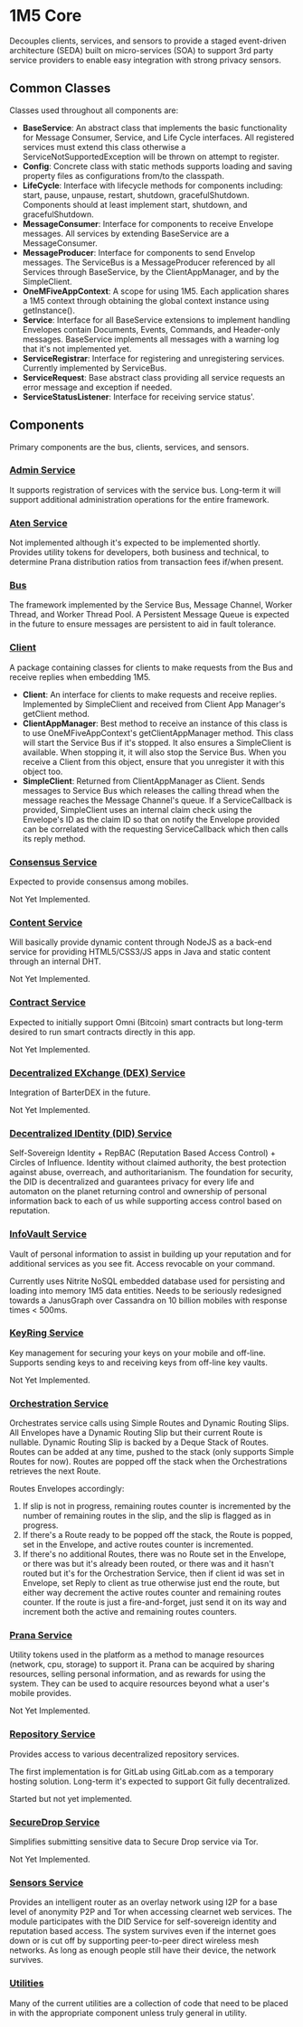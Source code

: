 # 1M5 Core
Decouples clients, services, and sensors to provide a staged event-driven
architecture (SEDA) built on micro-services (SOA) to support 3rd party
service providers to enable easy integration with strong privacy sensors.

## Common Classes
Classes used throughout all components are:

- **BaseService**: An abstract class that implements the basic functionality for Message Consumer, Service, and Life Cycle interfaces. All registered services must extend this class otherwise a ServiceNotSupportedException will be thrown on attempt to register.
- **Config**: Concrete class with static methods supports loading and saving property files as configurations from/to the classpath.
- **LifeCycle**: Interface with lifecycle methods for components including: start, pause, unpause, restart, shutdown, gracefulShutdown. Components should at least implement start, shutdown, and gracefulShutdown.
- **MessageConsumer**: Interface for components to receive Envelope messages. All services by extending BaseService are a MessageConsumer.
- **MessageProducer**: Interface for components to send Envelop messages. The ServiceBus is a MessageProducer referenced by all Services through BaseService, by the ClientAppManager, and by the SimpleClient.
- **OneMFiveAppContext**: A scope for using 1M5. Each application shares a 1M5 context through obtaining the global context instance using getInstance().
- **Service**: Interface for all BaseService extensions to implement handling Envelopes contain Documents, Events, Commands, and Header-only messages. BaseService implements all messages with a warning log that it's not implemented yet.
- **ServiceRegistrar**: Interface for registering and unregistering services. Currently implemented by ServiceBus.
- **ServiceRequest**: Base abstract class providing all service requests an error message and exception if needed.
- **ServiceStatusListener**: Interface for receiving service status'.

## Components
Primary components are the bus, clients, services, and sensors.

### [Admin Service](https://github.com/1m5/core/tree/master/src/main/java/io/onemfive/core/admin/README.md)
It supports registration of services with the service bus. 
Long-term it will support additional administration operations for the entire framework.

### [Aten Service](https://github.com/1m5/core/tree/master/src/main/java/io/onemfive/core/aten/README.md)
Not implemented although it's expected to be implemented shortly. 
Provides utility tokens for developers, both business and technical, 
to determine Prana distribution ratios from transaction fees if/when present.

### [Bus](https://github.com/1m5/core/tree/master/src/main/java/io/onemfive/core/bus/README.md)
The framework implemented by the Service Bus, Message Channel, Worker Thread, and Worker Thread Pool.
A Persistent Message Queue is expected in the future to ensure messages are persistent to aid in fault tolerance.

### [Client](https://github.com/1m5/core/tree/master/src/main/java/io/onemfive/core/client/README.md)
A package containing classes for clients to make requests from the Bus and receive replies when embedding 1M5.

- **Client**: An interface for clients to make requests and receive replies. Implemented by SimpleClient and received from Client App Manager's getClient method.
- **ClientAppManager**: Best method to receive an instance of this class is to use OneMFiveAppContext's getClientAppManager method. This class will start the Service Bus if it's stopped. It also ensures a SimpleClient is available. When stopping it, it will also stop the Service Bus. When you receive a Client from this object, ensure that you unregister it with this object too.
- **SimpleClient**: Returned from ClientAppManager as Client. Sends messages to Service Bus which releases the calling thread when the message reaches the Message Channel's queue. If a ServiceCallback is provided, SimpleClient uses an internal claim check using the Envelope's ID as the claim ID so that on notify the Envelope provided can be correlated with the requesting ServiceCallback which then calls its reply method.

### [Consensus Service](https://github.com/1m5/core/tree/master/src/main/java/io/onemfive/core/consensus/README.md)
Expected to provide consensus among mobiles.

Not Yet Implemented.

### [Content Service](https://github.com/1m5/core/tree/master/src/main/java/io/onemfive/core/content/README.md)
Will basically provide dynamic content through NodeJS as a back-end service for providing HTML5/CSS3/JS apps in Java and static content through an internal DHT.

Not Yet Implemented.

### [Contract Service](https://github.com/1m5/core/tree/master/src/main/java/io/onemfive/core/contract/README.md)
Expected to initially support Omni (Bitcoin) smart contracts but long-term desired to run smart contracts directly in this app.

Not Yet Implemented. 

### [Decentralized EXchange (DEX) Service](https://github.com/1m5/core/tree/master/src/main/java/io/onemfive/core/dex/README.md)
Integration of BarterDEX in the future.

Not Yet Implemented. 

### [Decentralized IDentity (DID) Service](https://github.com/1m5/core/tree/master/src/main/java/io/onemfive/core/did/README.md)
Self-Sovereign Identity + RepBAC (Reputation Based Access Control) + Circles of Influence. Identity without claimed authority, 
the best protection against abuse, overreach, and authoritarianism. The foundation for security, the DID is 
decentralized and guarantees privacy for every life and automaton on the planet returning control and ownership 
of personal information back to each of us while supporting access control based on reputation. 

### [InfoVault Service](https://github.com/1m5/core/tree/master/src/main/java/io/onemfive/core/infovault/README.md)
Vault of personal information to assist in building up your reputation and for additional services as you see fit. 
Access revocable on your command.

Currently uses Nitrite NoSQL embedded database used for persisting and loading into memory 1M5 data entities.
Needs to be seriously redesigned towards a JanusGraph over Cassandra on 10 billion mobiles with response times < 500ms.

### [KeyRing Service](https://github.com/1m5/core/tree/master/src/main/java/io/onemfive/core/keyring/README.md)
Key management for securing your keys on your mobile and off-line. 
Supports sending keys to and receiving keys from off-line key vaults. 

Not Yet Implemented.

### [Orchestration Service](https://github.com/1m5/core/tree/master/src/main/java/io/onemfive/core/orchestration/README.md)
Orchestrates service calls using Simple Routes and Dynamic Routing Slips.
All Envelopes have a Dynamic Routing Slip but their current Route is nullable.
Dynamic Routing Slip is backed by a Deque Stack of Routes.
Routes can be added at any time, pushed to the stack (only supports Simple Routes for now).
Routes are popped off the stack when the Orchestrations retrieves the next Route.

Routes Envelopes accordingly:

1. If slip is not in progress, remaining routes counter is incremented by the number of remaining routes in the slip, and the slip is flagged as in progress.
2. If there's a Route ready to be popped off the stack, the Route is popped, set in the Envelope, and active routes counter is incremented.
3. If there's no additional Routes, there was no Route set in the Envelope, or there was but it's already been routed, or there was and it hasn't routed but it's for the Orchestration Service, then if client id was set in Envelope, set Reply to client as true otherwise just end the route, but either way decrement the active routes counter and remaining routes counter. If the route is just a fire-and-forget, just send it on its way and increment both the active and remaining routes counters.

### [Prana Service](https://github.com/1m5/core/tree/master/src/main/java/io/onemfive/core/prana/README.md)
Utility tokens used in the platform as a method to manage resources (network, cpu, storage) to support it. 
Prana can be acquired by sharing resources, selling personal information, and as rewards for using the system. 
They can be used to acquire resources beyond what a user's mobile provides.

Not Yet Implemented.

### [Repository Service](https://github.com/1m5/core/tree/master/src/main/java/io/onemfive/core/repository/README.md)
Provides access to various decentralized repository services.

The first implementation is for GitLab using GitLab.com as a temporary hosting solution. Long-term it's expected to support Git fully decentralized.

Started but not yet implemented.

### [SecureDrop Service](https://github.com/1m5/core/tree/master/src/main/java/io/onemfive/core/securedrop/README.md)
Simplifies submitting sensitive data to Secure Drop service via Tor.

Not Yet Implemented.

### [Sensors Service](https://github.com/1m5/core/tree/master/src/main/java/io/onemfive/core/sensors/README.md)
Provides an intelligent router as an overlay network using I2P for a base level of anonymity P2P and Tor when accessing clearnet web services. 
The module participates with the DID Service for self-sovereign identity and reputation based access. 
The system survives even if the internet goes down or is cut off by supporting peer-to-peer direct wireless mesh networks. 
As long as enough people still have their device, the network survives. 

### [Utilities](https://github.com/1m5/core/tree/master/src/main/java/io/onemfive/core/util/README.md)

Many of the current utilities are a collection of code that need to be placed in with the appropriate component unless
truly general in utility.